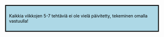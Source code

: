 <div style="color:black; border-style: solid; padding: 10px; margin-bottom: 15px; background-color: #add8e6;">

Kaikkia viikkojen 5-7 tehtäviä ei ole vielä päivitetty, tekeminen omalla vastuulla!

</div>